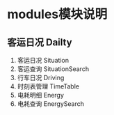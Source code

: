# modules模块说明

## 客运日况 Dailty
1. 客运日况 Situation
2. 客运查询 SituationSearch
3. 行车日况 Driving
4. 时刻表管理 TimeTable
5. 电耗明细 Energy
6. 电耗查询 EnergySearch